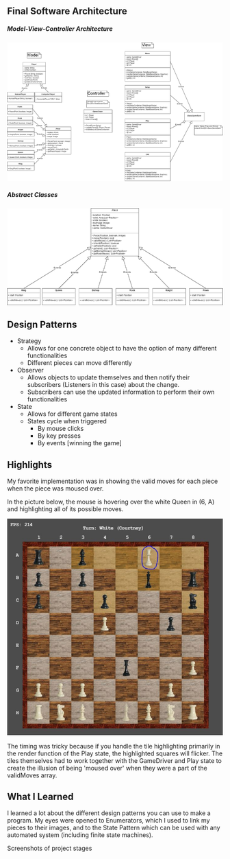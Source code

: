 ## Final Software Architecture

##### Model-View-Controller Architecture

![MVC Class Diagram](images/ClassDiagram.png)

##### Abstract Classes

![Pieces UML Diagram](images/PiecesUML.png)

## Design Patterns

* Strategy
    * Allows for one concrete object to have the option of many different functionalities
    * Different pieces can move differently
* Observer
    * Allows objects to update themselves and then notify their subscribers (Listeners in this case) about the change.
    * Subscribers can use the updated information to perform their own functionalities
* State
    * Allows for different game states
    * States cycle when triggered
        * By mouse clicks
        * By key presses
        * By events [winning the game]

## Highlights

My favorite implementation was in showing the valid moves for each piece when the piece was moused over.

In the picture below, the mouse is hovering over the white Queen in (6, A) and highlighting all of its possible moves.

![Valid Moves](images/validMovesPic.JPG)

The timing was tricky because if you handle the tile highlighting primarily in the render function of the Play state, the highlighted squares will flicker. The tiles themselves had to work together with the GameDriver and Play state to create the illusion of being 'moused over' when they were a part of the validMoves array.

## What I Learned

I learned a lot about the different design patterns you can use to make a program. My eyes were opened to Enumerators, which I used to link my pieces to their images, and to the State Pattern which can be used with any automated system (including finite state machines).

Screenshots of project stages
